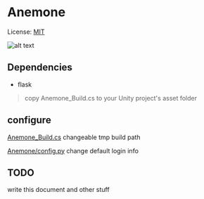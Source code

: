 # Anemone
License: [MIT](LICENSE)

![alt text](https://github.com/winnak/Anemone/screenshots/Screenshot_1.png "WIP")


## Dependencies
* flask

> copy Anemone_Build.cs to your Unity project's asset folder

## configure
[Anemone_Build.cs](Anemone_Build.cs) changeable tmp build path

[Anemone/config.py](Anemone/config.py) change default login info

## TODO
write this document and other stuff
